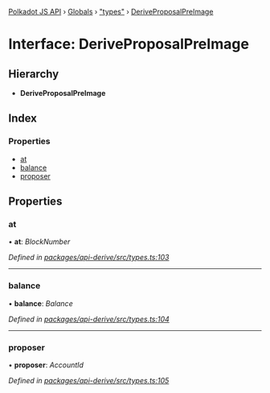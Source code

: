 [Polkadot JS API](../README.md) › [Globals](../globals.md) › ["types"](../modules/_types_.md) › [DeriveProposalPreImage](_types_.deriveproposalpreimage.md)

# Interface: DeriveProposalPreImage

## Hierarchy

* **DeriveProposalPreImage**

## Index

### Properties

* [at](_types_.deriveproposalpreimage.md#at)
* [balance](_types_.deriveproposalpreimage.md#balance)
* [proposer](_types_.deriveproposalpreimage.md#proposer)

## Properties

###  at

• **at**: *BlockNumber*

*Defined in [packages/api-derive/src/types.ts:103](https://github.com/polkadot-js/api/blob/a9211690be/packages/api-derive/src/types.ts#L103)*

___

###  balance

• **balance**: *Balance*

*Defined in [packages/api-derive/src/types.ts:104](https://github.com/polkadot-js/api/blob/a9211690be/packages/api-derive/src/types.ts#L104)*

___

###  proposer

• **proposer**: *AccountId*

*Defined in [packages/api-derive/src/types.ts:105](https://github.com/polkadot-js/api/blob/a9211690be/packages/api-derive/src/types.ts#L105)*
